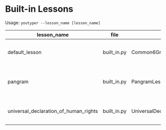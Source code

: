 # Built-in Lessons

Usage: ```youtyper --lesson_name [lesson_name]```

| lesson_name                           | file        | class                                            | description                                |   |
|---------------------------------------|-------------|--------------------------------------------------|--------------------------------------------|---|
| default_lesson                        | built_in.py | Common6GramLessonGenarator                       | List of most popular six consecutive words |   |
| pangram                               | built_in.py | PangramLessonGenerator                           | Every sentence contains all 26 alphabets.  |   |
| universal_declaration_of_human_rights | built_in.py | UniversalDeclarationOfHumanRightsLessonGenerator | Universal Declaration of Human Rights      |   |
